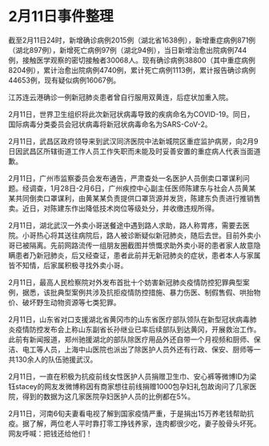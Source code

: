 # 2月11日事件整理

截至2月11日24时，新增确诊病例2015例（湖北省1638例），新增重症病例871例（湖北897例），新增死亡病例97例（湖北94例），当日新增治愈出院病例744例，接触医学观察的密切接触者30068人。现有确诊病例38800（其中重症病例8204例），累计治愈出院病例4740例，累计死亡病例1113例，累计报告确诊病例44653例，现有疑似病例16067例。

江苏连云港确诊一例新冠肺炎患者曾自行服用双黄连，后症状加重入院。

2月11日，世界卫生组织将此次新冠状病毒导致的疾病命名为COVID-19。同日，国际病毒分类委员会冠状病毒将新冠状病毒命名为SARS-CoV-2。

2月11日，武昌区政府领导来到武汉同济医院中法新城院区重症监护病房，向2月9日因武昌区所辖街道工作人员工作失职而未能及时妥善安置的重症病人代表当面道歉。

2月11日，广州市监察委员会发布通告，严肃查处一名医护人员倒卖口罩谋利问题。经调查，1月28日-2月6日，广州疾控中心副主任医师陈建东与社会人员黄某某共同倒卖口罩谋利，由黄某某负责提供口罩货源并发货，陈建东负责进行推销售卖。近日，对陈建东作出降低技术岗位等级处分，并收缴违规所得。

2月11日，湖北武汉一外卖小哥送餐途中遇到路人求助，路人称胃疼，需要去医院。小哥热心将其送往病院后，路人被诊断疑似新冠肺炎，随后去世。目前外卖小哥已被隔离。先前网路流传一组朋友圈截图并愤慨求助外卖小哥的患者家人故意隐瞒患者乃新冠肺炎，后又经查证，患者此前并无新冠肺炎的症状，患者本人与家属皆不知情，后家属积极寻找外卖小哥。

2月11日，最高人民检察院对外发布首批十个妨害新冠肺炎疫情防控犯罪典型案例，据悉，该批典型案例共涉及抗拒疫情防控措施、暴力伤医、制假售假、哄抬物价、破坏野生动物资源等七类犯罪。

2月11日，山东省对口支援湖北省黄冈市的山东省医疗部队领队在新型冠状病毒肺炎疫情防控发布会上称山东副省长孙继业已率后续部队到达黄冈，开展救治工作。此前有新闻报道，郑州驰援湖北的部队除医疗用品外还自带一个月视频和厨师、保洁、电工等人员，上海中山医院也派出了除医护人员外还有行政、保安、厨师等一共130余人的队伍驰援武汉。

2月11日，一直在积极为抗疫前线女性医护人员捐赠卫生巾、安心裤等微博ID为梁钰stacey的网友发微博称因有商家想往前线捐赠1000包孕妇礼包故询问了几家医院，得到的数据为这几家医院孕妇医护人员的比例都在5%。

2月11日，河南6旬夫妻看电视了解到国家疫情严重，于是捐出15万养老钱帮助抗疫。据了解，两位老人平时靠打零工挣钱养家，连肉都很少吃，妻子股骨头坏死。网友呼喊：把钱还给他们！
